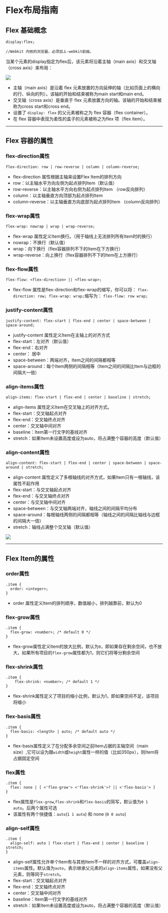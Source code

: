 # Flex布局指南

## **Flex 基础概念**

```
display:flex;

//Webkit 内核的浏览器，必须加上-webkit前缀。
```
当某个元素的display指定为flex后，该元素将沿着主轴（main axis）和交叉轴（cross axis）来布局：

![](https://kinm.github.io/images/screenshot_1570782738087.png)

* 主轴（main axis）是沿着 flex 元素放置的方向延伸的轴（比如页面上的横向的行、纵向的列）。该轴的开始和结束被称为main start和main end。
* 交叉轴（cross axis）是垂直于 flex 元素放置方向的轴。该轴的开始和结束被称为cross start和cross end。
* 设置了 `display: flex` 的父元素被称之为 flex 容器（flex container）。
* 在 flex 容器中表现为柔性的盒子的元素被称之为flex 项（flex item）。

*****

## **Flex 容器的属性**

### flex-direction属性

```
flex-direction: row | row-reverse | column | column-reverse;
```
* flex-direction 属性根据主轴来设置Flex Item的排列方向
* row：以主轴水平方向左侧为起点排列Item（默认值）
* row-reverse：以主轴水平方向右侧为起点排列Item （row反向排列）
* column：以主轴垂直方向顶部为起点排列Item
* column-reverse：以主轴垂直方向底部为起点排列Item （column反向排列）

### flex-wrap属性

```
flex-wrap: nowrap | wrap | wrap-reverse;
```
* flex-wrap 属性定义Item换行。（用于轴线上无法排列所有Item时的换行）
* nowrap：不换行（默认值）
* wrap：向下换行（flex容器排列不下的Item在下方换行）
* wrap-reverse：向上换行（flex容器排列不下的Item在上方换行）

### flex-flow属性

```
flex-flow: <flex-direction> || <flex-wrap>;
```
* flex-flow 属性是flex-direction和flex-wrap的缩写，你可以将：
`
flex-direction: row;
flex-wrap: wrap;
`缩写为：
`
flex-flow: row wrap;
`

### justify-content属性

```
justify-content: flex-start | flex-end | center | space-between | space-around;
```
* justify-content 属性定义Item在主轴上的对齐方式
* flex-start：左对齐（默认值）
* flex-end：右对齐
* center： 居中
* space-between：两端对齐，Item之间的间隔都相等
* space-around：每个Item两侧的间隔相等（Item之间的间隔比Item与边框的间隔大一倍）

### align-items属性

```
align-items: flex-start | flex-end | center | baseline | stretch;
```
* align-items 属性定义Item在交叉轴上的对齐方式。
* flex-start：交叉轴起点对齐
* flex-end：交叉轴终点对齐
* center：交叉轴中间对齐
* baseline：Item第一行文字的基线对齐
* stretch：如果Item未设置高度或设为auto，将占满整个容器的高度（默认值）

### align-content属性

```
align-content: flex-start | flex-end | center | space-between | space-around | stretch;
```
* align-content 属性定义了多根轴线的对齐方式，如果Item只有一根轴线，该属性不起作用
* flex-start：与交叉轴起点对齐
* flex-end：与交叉轴终点对齐
* center：与交叉轴中间对齐
* space-between：与交叉轴两端对齐，轴线之间的间隔平均分布
* space-around：每根轴线两侧的间隔都相等（轴线之间的间隔比轴线与边框的间隔大一倍）
* stretch：轴线占满整个交叉轴（默认值）

![](https://kinm.github.io/images/screenshot_1570784978820.png)
*****

## **Flex Item的属性**

### order属性

```
.item {
  order: <integer>;
}
```
* order 属性定义Item的排列顺序，数值越小，排列越靠前，默认为0

### flex-grow属性

```
.item {
  flex-grow: <number>; /* default 0 */
}
```
* flex-grow属性定义Item的放大比例，默认为`0`，即如果存在剩余空间，也不放大，如果所有项目的`flex-grow`属性都为1，则它们将等分剩余空间

### flex-shrink属性

```
.item {
    flex-shrink: <number>; /* default 1 */
}
```
* flex-shrink属性定义了项目的缩小比例，默认为1，即如果空间不足，该项目将缩小

### flex-basis属性

```
.item {
  flex-basis: <length> | auto; /* default auto */
}
```
* flex-basis属性定义了在分配多余空间之前Item占据的主轴空间（main size）,它可以设为跟`width`或`height`属性一样的值（比如350px），则Item将占据固定空间

### flex属性

```
.item {
  flex: none | [ <'flex-grow'> <'flex-shrink'>? || <'flex-basis'> ]
}
```
* flex属性是`flex-grow`,`flex-shrink`和`flex-basis`的简写，默认值为`0 1 auto`。后两个属性可选
* 该属性有两个快捷值：`auto`(`1 1 auto`) 和 none (`0 0 auto`)

### align-self属性

```
.item {
  align-self: auto | flex-start | flex-end | center | baseline | stretch;
}
```
* align-self属性允许单个Item有与其他Item不一样的对齐方式，可覆盖`align-items`属性。默认值为`auto`，表示继承父元素的`align-items`属性，如果没有父元素，则等同于`stretch`。
* flex-start：交叉轴起点对齐
* flex-end：交叉轴终点对齐
* center：交叉轴中间对齐
* baseline：Item第一行文字的基线对齐
* stretch：如果Item未设置高度或设为auto，将占满整个容器的高度（默认值）